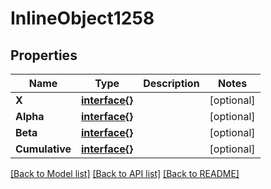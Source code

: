 # InlineObject1258

## Properties

Name | Type | Description | Notes
------------ | ------------- | ------------- | -------------
**X** | [**interface{}**](.md) |  | [optional] 
**Alpha** | [**interface{}**](.md) |  | [optional] 
**Beta** | [**interface{}**](.md) |  | [optional] 
**Cumulative** | [**interface{}**](.md) |  | [optional] 

[[Back to Model list]](../README.md#documentation-for-models) [[Back to API list]](../README.md#documentation-for-api-endpoints) [[Back to README]](../README.md)


